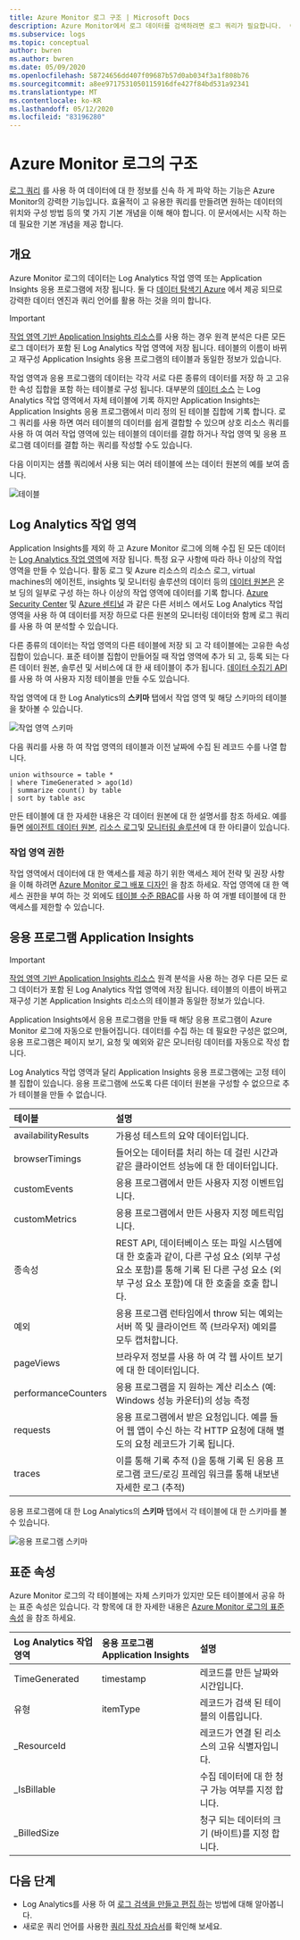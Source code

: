 ```yaml
---
title: Azure Monitor 로그 구조 | Microsoft Docs
description: Azure Monitor에서 로그 데이터를 검색하려면 로그 쿼리가 필요합니다.  이 문서는 Azure Monitor에서 새 로그 쿼리가 어떻게 사용되는지를 설명하고 새로 만들기 전에 이해해야 하는 개념을 제공합니다.
ms.subservice: logs
ms.topic: conceptual
author: bwren
ms.author: bwren
ms.date: 05/09/2020
ms.openlocfilehash: 58724656dd407f09687b57d0ab034f3a1f808b76
ms.sourcegitcommit: a8ee9717531050115916dfe427f84bd531a92341
ms.translationtype: MT
ms.contentlocale: ko-KR
ms.lasthandoff: 05/12/2020
ms.locfileid: "83196280"
---
```

# <a name="structure-of-azure-monitor-logs"></a>Azure Monitor 로그의 구조
[로그 쿼리](log-query-overview.md) 를 사용 하 여 데이터에 대 한 정보를 신속 하 게 파악 하는 기능은 Azure Monitor의 강력한 기능입니다. 효율적이 고 유용한 쿼리를 만들려면 원하는 데이터의 위치와 구성 방법 등의 몇 가지 기본 개념을 이해 해야 합니다. 이 문서에서는 시작 하는 데 필요한 기본 개념을 제공 합니다.

## <a name="overview"></a>개요
Azure Monitor 로그의 데이터는 Log Analytics 작업 영역 또는 Application Insights 응용 프로그램에 저장 됩니다. 둘 다 [데이터 탐색기 Azure](/azure/data-explorer/) 에서 제공 되므로 강력한 데이터 엔진과 쿼리 언어를 활용 하는 것을 의미 합니다.

> [!IMPORTANT]
> [작업 영역 기반 Application Insights 리소스](../app/create-workspace-resource.md)를 사용 하는 경우 원격 분석은 다른 모든 로그 데이터가 포함 된 Log Analytics 작업 영역에 저장 됩니다. 테이블의 이름이 바뀌고 재구성 Application Insights 응용 프로그램의 테이블과 동일한 정보가 있습니다.

작업 영역과 응용 프로그램의 데이터는 각각 서로 다른 종류의 데이터를 저장 하 고 고유한 속성 집합을 포함 하는 테이블로 구성 됩니다. 대부분의 [데이터 소스](../platform/data-sources.md) 는 Log Analytics 작업 영역에서 자체 테이블에 기록 하지만 Application Insights는 Application Insights 응용 프로그램에서 미리 정의 된 테이블 집합에 기록 합니다. 로그 쿼리를 사용 하면 여러 테이블의 데이터를 쉽게 결합할 수 있으며 상호 리소스 쿼리를 사용 하 여 여러 작업 영역에 있는 테이블의 데이터를 결합 하거나 작업 영역 및 응용 프로그램 데이터를 결합 하는 쿼리를 작성할 수도 있습니다.

다음 이미지는 샘플 쿼리에서 사용 되는 여러 테이블에 쓰는 데이터 원본의 예를 보여 줍니다.

![테이블](media/logs-structure/queries-tables.png)

## <a name="log-analytics-workspace"></a>Log Analytics 작업 영역
Application Insights를 제외 하 고 Azure Monitor 로그에 의해 수집 된 모든 데이터는 [Log Analytics 작업 영역](../platform/manage-access.md)에 저장 됩니다. 특정 요구 사항에 따라 하나 이상의 작업 영역을 만들 수 있습니다. 활동 로그 및 Azure 리소스의 리소스 로그, virtual machines의 에이전트, insights 및 모니터링 솔루션의 데이터 등의 [데이터 원본은](../platform/data-sources.md) 온 보 딩의 일부로 구성 하는 하나 이상의 작업 영역에 데이터를 기록 합니다. [Azure Security Center](/azure/security-center/) 및 [Azure 센티널](/azure/sentinel/) 과 같은 다른 서비스 에서도 Log Analytics 작업 영역을 사용 하 여 데이터를 저장 하므로 다른 원본의 모니터링 데이터와 함께 로그 쿼리를 사용 하 여 분석할 수 있습니다.

다른 종류의 데이터는 작업 영역의 다른 테이블에 저장 되 고 각 테이블에는 고유한 속성 집합이 있습니다. 표준 테이블 집합이 만들어질 때 작업 영역에 추가 되 고, 등록 되는 다른 데이터 원본, 솔루션 및 서비스에 대 한 새 테이블이 추가 됩니다. [데이터 수집기 API](../platform/data-collector-api.md)를 사용 하 여 사용자 지정 테이블을 만들 수도 있습니다.

작업 영역에 대 한 Log Analytics의 **스키마** 탭에서 작업 영역 및 해당 스키마의 테이블을 찾아볼 수 있습니다.

![작업 영역 스키마](media/scope/workspace-schema.png)

다음 쿼리를 사용 하 여 작업 영역의 테이블과 이전 날짜에 수집 된 레코드 수를 나열 합니다. 

```Kusto
union withsource = table * 
| where TimeGenerated > ago(1d)
| summarize count() by table
| sort by table asc
```
만든 테이블에 대 한 자세한 내용은 각 데이터 원본에 대 한 설명서를 참조 하세요. 예를 들면 [에이전트 데이터 원본](../platform/agent-data-sources.md), [리소스 로그](../platform/diagnostic-logs-schema.md)및 [모니터링 솔루션](../insights/solutions-inventory.md)에 대 한 아티클이 있습니다.

### <a name="workspace-permissions"></a>작업 영역 권한
작업 영역에서 데이터에 대 한 액세스를 제공 하기 위한 액세스 제어 전략 및 권장 사항을 이해 하려면 [Azure Monitor 로그 배포 디자인](../platform/design-logs-deployment.md) 을 참조 하세요. 작업 영역에 대 한 액세스 권한을 부여 하는 것 외에도 [테이블 수준 RBAC](../platform/manage-access.md#table-level-rbac)를 사용 하 여 개별 테이블에 대 한 액세스를 제한할 수 있습니다.

## <a name="application-insights-application"></a>응용 프로그램 Application Insights

> [!IMPORTANT]
> [작업 영역 기반 Application Insights 리소스](../app/create-workspace-resource.md) 원격 분석을 사용 하는 경우 다른 모든 로그 데이터가 포함 된 Log Analytics 작업 영역에 저장 됩니다. 테이블의 이름이 바뀌고 재구성 기본 Application Insights 리소스의 테이블과 동일한 정보가 있습니다.

Application Insights에서 응용 프로그램을 만들 때 해당 응용 프로그램이 Azure Monitor 로그에 자동으로 만들어집니다. 데이터를 수집 하는 데 필요한 구성은 없으며, 응용 프로그램은 페이지 보기, 요청 및 예외와 같은 모니터링 데이터를 자동으로 작성 합니다.

Log Analytics 작업 영역과 달리 Application Insights 응용 프로그램에는 고정 테이블 집합이 있습니다. 응용 프로그램에 쓰도록 다른 데이터 원본을 구성할 수 없으므로 추가 테이블을 만들 수 없습니다. 

| 테이블 | 설명 | 
|:---|:---|
| availabilityResults | 가용성 테스트의 요약 데이터입니다. |
| browserTimings      | 들어오는 데이터를 처리 하는 데 걸린 시간과 같은 클라이언트 성능에 대 한 데이터입니다. |
| customEvents        | 응용 프로그램에서 만든 사용자 지정 이벤트입니다. |
| customMetrics       | 응용 프로그램에서 만든 사용자 지정 메트릭입니다. |
| 종속성        | REST API, 데이터베이스 또는 파일 시스템에 대 한 호출과 같이, 다른 구성 요소 (외부 구성 요소 포함)를 통해 기록 된 다른 구성 요소 (외부 구성 요소 포함)에 대 한 호출을 호출 합니다. |
| 예외          | 응용 프로그램 런타임에서 throw 되는 예외는 서버 쪽 및 클라이언트 쪽 (브라우저) 예외를 모두 캡처합니다.|
| pageViews           | 브라우저 정보를 사용 하 여 각 웹 사이트 보기에 대 한 데이터입니다. |
| performanceCounters | 응용 프로그램을 지 원하는 계산 리소스 (예: Windows 성능 카운터)의 성능 측정 |
| requests            | 응용 프로그램에서 받은 요청입니다. 예를 들어 웹 앱이 수신 하는 각 HTTP 요청에 대해 별도의 요청 레코드가 기록 됩니다.  |
| traces              | 이를 통해 기록 추적 ()을 통해 기록 된 응용 프로그램 코드/로깅 프레임 워크를 통해 내보낸 자세한 로그 (추적) |

응용 프로그램에 대 한 Log Analytics의 **스키마** 탭에서 각 테이블에 대 한 스키마를 볼 수 있습니다.

![응용 프로그램 스키마](media/scope/application-schema.png)

## <a name="standard-properties"></a>표준 속성
Azure Monitor 로그의 각 테이블에는 자체 스키마가 있지만 모든 테이블에서 공유 하는 표준 속성은 있습니다. 각 항목에 대 한 자세한 내용은 [Azure Monitor 로그의 표준 속성](../platform/log-standard-properties.md) 을 참조 하세요.

| Log Analytics 작업 영역 | 응용 프로그램 Application Insights | 설명 |
|:---|:---|:---|
| TimeGenerated | timestamp  | 레코드를 만든 날짜와 시간입니다. |
| 유형          | itemType   | 레코드가 검색 된 테이블의 이름입니다. |
| _ResourceId   |            | 레코드가 연결 된 리소스의 고유 식별자입니다. |
| _IsBillable   |            | 수집 데이터에 대 한 청구 가능 여부를 지정 합니다. |
| _BilledSize   |            | 청구 되는 데이터의 크기 (바이트)를 지정 합니다. |

## <a name="next-steps"></a>다음 단계
- Log Analytics를 사용 하 여 [로그 검색을 만들고 편집 하](../log-query/portals.md)는 방법에 대해 알아봅니다.
- 새로운 쿼리 언어를 사용한 [쿼리 작성 자습서](../log-query/get-started-queries.md)를 확인해 보세요.